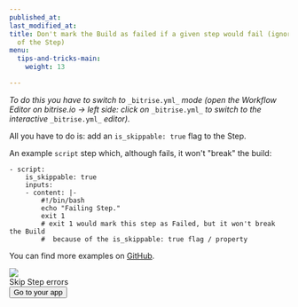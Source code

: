 ```yaml
---
published_at:
last_modified_at:
title: Don't mark the Build as failed if a given step would fail (ignore the error
  of the Step)
menu:
  tips-and-tricks-main:
    weight: 13

---
```

_To do this you have to switch to_ `_bitrise.yml_` _mode (open the Workflow Editor on bitrise.io -> left side: click on_ `_bitrise.yml_` _to switch to the interactive_ `_bitrise.yml_` _editor)._

All you have to do is: add an `is_skippable: true` flag to the Step.

An example `script` step which, although fails, it won't "break" the build:

    - script:
        is_skippable: true
        inputs:
        - content: |-
            #!/bin/bash
            echo "Failing Step."
            exit 1
            # exit 1 would mark this step as Failed, but it won't break the Build
            #  because of the is_skippable: true flag / property

You can find more examples on [GitHub](https://github.com/bitrise-io/bitrise/blob/fec3772ee2287d6e405d908fb9b42367a5751b43/_examples/tutorials/errors-force-run-and-skippable/bitrise.yml).

<div class="banner">
	<img src="/assets/images/banner-bg-888x170.png" style="border: none;">
	<div class="deploy-text">Skip Step errors</div>
	<a target="_blank" href="https://app.bitrise.io/dashboard/builds"><button class="button">Go to your app</button></a>
</div>